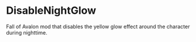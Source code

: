 # DisableNightGlow

Fall of Avalon mod that disables the yellow glow effect around the character during nighttime.
